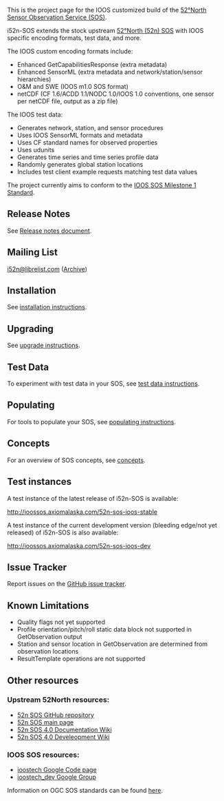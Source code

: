 ---
---

This is the project page for the IOOS customized build of the
[52°North Sensor Observation Service (SOS)](http://52north.org/sos).

i52n-SOS extends the stock upstream [52°North (52n) SOS](https://github.com/52North/SOS) with
IOOS specific encoding formats, test data, and more.

The IOOS custom encoding formats include:

* Enhanced GetCapabilitiesResponse (extra metadata)
* Enhanced SensorML (extra metadata and network/station/sensor hierarchies)
* O&M and SWE (IOOS m1.0 SOS format)
* netCDF (CF 1.6/ACDD 1.1/NODC 1.0/IOOS 1.0 conventions, one sensor per netCDF file, output as a zip file)   

The IOOS test data:

* Generates network, station, and sensor procedures
* Uses IOOS SensorML formats and metadata
* Uses CF standard names for observed properties
* Uses udunits
* Generates time series and time series profile data
* Randomly generates global station locations
* Includes test client example requests matching test data values
 
The project currently aims to conform to the
[IOOS SOS Milestone 1 Standard](https://code.google.com/p/ioostech/source/browse/#svn%2Ftrunk%2Ftemplates%2FMilestone1.0).

## Release Notes

See [Release notes document](https://github.com/ioos/i52n-sos/blob/master/RELEASE-NOTES.txt).

## Mailing List

<i52n@librelist.com> ([Archive](http://librelist.com/browser/i52n/))

## Installation

See [installation instructions](./install.html).

## Upgrading

See [upgrade instructions](./upgrade.html).

## Test Data

To experiment with test data in your SOS, see [test data instructions](./testdata.html).

## Populating

For tools to populate your SOS, see [populating instructions](/populating.html).

## Concepts

For an overview of SOS concepts, see [concepts](/concepts.html).

## Test instances

A test instance of the latest release of i52n-SOS is available:
   
<http://ioossos.axiomalaska.com/52n-sos-ioos-stable>

A test instance of the current development version (bleeding edge/not yet released) of i52n-SOS is also available:

<http://ioossos.axiomalaska.com/52n-sos-ioos-dev>

## Issue Tracker

Report issues on the [GitHub issue tracker](https://github.com/ioos/i52n-sos/issues). 

## Known Limitations

* Quality flags not yet supported
* Profile orientation/pitch/roll static data block not supported in GetObservation output
* Station and sensor location in GetObservation are determined from observation locations
* ResultTemplate operations are not supported
   
## Other resources

### Upstream 52North resources:
  
* [52n SOS GitHub repository](https://github.com/52North/SOS)
* [52n SOS main page](http://52north.org/sos)
* [52n SOS 4.0 Documentation Wiki](https://wiki.52north.org/bin/view/SensorWeb/SensorObservationServiceIVDocumentation)
* [52n SOS 4.0 Develeopment Wiki](https://wiki.52north.org/bin/view/SensorWeb/SensorObservationServiceIV)

### IOOS SOS resources:

* [ioostech Google Code page](http://code.google.com/p/ioostech/)
* [ioostech_dev Google Group](https://groups.google.com/forum/?#!forum/ioostech_dev)
  
Information on OGC SOS standards can be found [here](http://www.opengeospatial.org/standards/sos).
